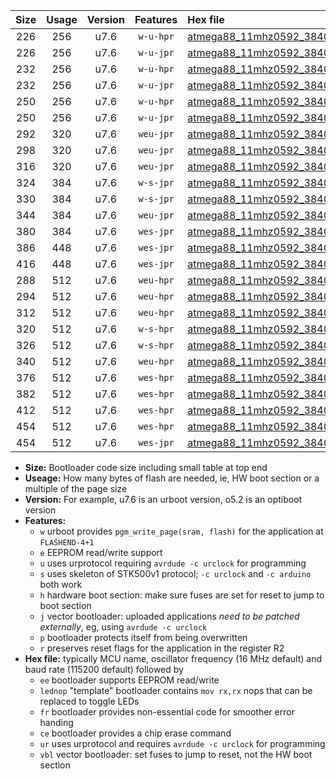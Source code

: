 |Size|Usage|Version|Features|Hex file|
|:-:|:-:|:-:|:-:|:--|
|226|256|u7.6|`w-u-hpr`|[atmega88_11mhz0592_38400bps_ur.hex](https://raw.githubusercontent.com/stefanrueger/urboot/main/atmega88_11mhz0592_38400bps_ur.hex)|
|226|256|u7.6|`w-u-jpr`|[atmega88_11mhz0592_38400bps_ur_vbl.hex](https://raw.githubusercontent.com/stefanrueger/urboot/main/atmega88_11mhz0592_38400bps_ur_vbl.hex)|
|232|256|u7.6|`w-u-hpr`|[atmega88_11mhz0592_38400bps_lednop_ur.hex](https://raw.githubusercontent.com/stefanrueger/urboot/main/atmega88_11mhz0592_38400bps_lednop_ur.hex)|
|232|256|u7.6|`w-u-jpr`|[atmega88_11mhz0592_38400bps_lednop_ur_vbl.hex](https://raw.githubusercontent.com/stefanrueger/urboot/main/atmega88_11mhz0592_38400bps_lednop_ur_vbl.hex)|
|250|256|u7.6|`w-u-hpr`|[atmega88_11mhz0592_38400bps_lednop_fr_ur.hex](https://raw.githubusercontent.com/stefanrueger/urboot/main/atmega88_11mhz0592_38400bps_lednop_fr_ur.hex)|
|250|256|u7.6|`w-u-jpr`|[atmega88_11mhz0592_38400bps_lednop_fr_ur_vbl.hex](https://raw.githubusercontent.com/stefanrueger/urboot/main/atmega88_11mhz0592_38400bps_lednop_fr_ur_vbl.hex)|
|292|320|u7.6|`weu-jpr`|[atmega88_11mhz0592_38400bps_ee_ur_vbl.hex](https://raw.githubusercontent.com/stefanrueger/urboot/main/atmega88_11mhz0592_38400bps_ee_ur_vbl.hex)|
|298|320|u7.6|`weu-jpr`|[atmega88_11mhz0592_38400bps_ee_lednop_ur_vbl.hex](https://raw.githubusercontent.com/stefanrueger/urboot/main/atmega88_11mhz0592_38400bps_ee_lednop_ur_vbl.hex)|
|316|320|u7.6|`weu-jpr`|[atmega88_11mhz0592_38400bps_ee_lednop_fr_ur_vbl.hex](https://raw.githubusercontent.com/stefanrueger/urboot/main/atmega88_11mhz0592_38400bps_ee_lednop_fr_ur_vbl.hex)|
|324|384|u7.6|`w-s-jpr`|[atmega88_11mhz0592_38400bps_vbl.hex](https://raw.githubusercontent.com/stefanrueger/urboot/main/atmega88_11mhz0592_38400bps_vbl.hex)|
|330|384|u7.6|`w-s-jpr`|[atmega88_11mhz0592_38400bps_lednop_vbl.hex](https://raw.githubusercontent.com/stefanrueger/urboot/main/atmega88_11mhz0592_38400bps_lednop_vbl.hex)|
|344|384|u7.6|`weu-jpr`|[atmega88_11mhz0592_38400bps_ee_lednop_fr_ce_ur_vbl.hex](https://raw.githubusercontent.com/stefanrueger/urboot/main/atmega88_11mhz0592_38400bps_ee_lednop_fr_ce_ur_vbl.hex)|
|380|384|u7.6|`wes-jpr`|[atmega88_11mhz0592_38400bps_ee_vbl.hex](https://raw.githubusercontent.com/stefanrueger/urboot/main/atmega88_11mhz0592_38400bps_ee_vbl.hex)|
|386|448|u7.6|`wes-jpr`|[atmega88_11mhz0592_38400bps_ee_lednop_vbl.hex](https://raw.githubusercontent.com/stefanrueger/urboot/main/atmega88_11mhz0592_38400bps_ee_lednop_vbl.hex)|
|416|448|u7.6|`wes-jpr`|[atmega88_11mhz0592_38400bps_ee_lednop_fr_vbl.hex](https://raw.githubusercontent.com/stefanrueger/urboot/main/atmega88_11mhz0592_38400bps_ee_lednop_fr_vbl.hex)|
|288|512|u7.6|`weu-hpr`|[atmega88_11mhz0592_38400bps_ee_ur.hex](https://raw.githubusercontent.com/stefanrueger/urboot/main/atmega88_11mhz0592_38400bps_ee_ur.hex)|
|294|512|u7.6|`weu-hpr`|[atmega88_11mhz0592_38400bps_ee_lednop_ur.hex](https://raw.githubusercontent.com/stefanrueger/urboot/main/atmega88_11mhz0592_38400bps_ee_lednop_ur.hex)|
|312|512|u7.6|`weu-hpr`|[atmega88_11mhz0592_38400bps_ee_lednop_fr_ur.hex](https://raw.githubusercontent.com/stefanrueger/urboot/main/atmega88_11mhz0592_38400bps_ee_lednop_fr_ur.hex)|
|320|512|u7.6|`w-s-hpr`|[atmega88_11mhz0592_38400bps.hex](https://raw.githubusercontent.com/stefanrueger/urboot/main/atmega88_11mhz0592_38400bps.hex)|
|326|512|u7.6|`w-s-hpr`|[atmega88_11mhz0592_38400bps_lednop.hex](https://raw.githubusercontent.com/stefanrueger/urboot/main/atmega88_11mhz0592_38400bps_lednop.hex)|
|340|512|u7.6|`weu-hpr`|[atmega88_11mhz0592_38400bps_ee_lednop_fr_ce_ur.hex](https://raw.githubusercontent.com/stefanrueger/urboot/main/atmega88_11mhz0592_38400bps_ee_lednop_fr_ce_ur.hex)|
|376|512|u7.6|`wes-hpr`|[atmega88_11mhz0592_38400bps_ee.hex](https://raw.githubusercontent.com/stefanrueger/urboot/main/atmega88_11mhz0592_38400bps_ee.hex)|
|382|512|u7.6|`wes-hpr`|[atmega88_11mhz0592_38400bps_ee_lednop.hex](https://raw.githubusercontent.com/stefanrueger/urboot/main/atmega88_11mhz0592_38400bps_ee_lednop.hex)|
|412|512|u7.6|`wes-hpr`|[atmega88_11mhz0592_38400bps_ee_lednop_fr.hex](https://raw.githubusercontent.com/stefanrueger/urboot/main/atmega88_11mhz0592_38400bps_ee_lednop_fr.hex)|
|454|512|u7.6|`wes-hpr`|[atmega88_11mhz0592_38400bps_ee_lednop_fr_ce.hex](https://raw.githubusercontent.com/stefanrueger/urboot/main/atmega88_11mhz0592_38400bps_ee_lednop_fr_ce.hex)|
|454|512|u7.6|`wes-jpr`|[atmega88_11mhz0592_38400bps_ee_lednop_fr_ce_vbl.hex](https://raw.githubusercontent.com/stefanrueger/urboot/main/atmega88_11mhz0592_38400bps_ee_lednop_fr_ce_vbl.hex)|

- **Size:** Bootloader code size including small table at top end
- **Useage:** How many bytes of flash are needed, ie, HW boot section or a multiple of the page size
- **Version:** For example, u7.6 is an urboot version, o5.2 is an optiboot version
- **Features:**
  + `w` urboot provides `pgm_write_page(sram, flash)` for the application at `FLASHEND-4+1`
  + `e` EEPROM read/write support
  + `u` uses urprotocol requiring `avrdude -c urclock` for programming
  + `s` uses skeleton of STK500v1 protocol; `-c urclock` and `-c arduino` both work
  + `h` hardware boot section: make sure fuses are set for reset to jump to boot section
  + `j` vector bootloader: uploaded applications *need to be patched externally*, eg, using `avrdude -c urclock`
  + `p` bootloader protects itself from being overwritten
  + `r` preserves reset flags for the application in the register R2
- **Hex file:** typically MCU name, oscillator frequency (16 MHz default) and baud rate (115200 default) followed by
  + `ee` bootloader supports EEPROM read/write
  + `lednop` "template" bootloader contains `mov rx,rx` nops that can be replaced to toggle LEDs
  + `fr` bootloader provides non-essential code for smoother error handing
  + `ce` bootloader provides a chip erase command
  + `ur` uses urprotocol and requires `avrdude -c urclock` for programming
  + `vbl` vector bootloader: set fuses to jump to reset, not the HW boot section
